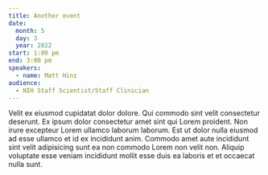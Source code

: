 ```yaml
---
title: Another event
date:
  month: 5
  day: 3
  year: 2022
start: 1:00 pm
end: 3:00 pm
speakers:
  - name: Matt Hinz
audience:
  - NIH Staff Scientist/Staff Clinician
---
```

Velit ex eiusmod cupidatat dolor dolore. Qui commodo sint velit consectetur deserunt. Ex ipsum dolor consectetur amet sint qui Lorem proident. Non irure excepteur Lorem ullamco laborum laborum. Est ut dolor nulla eiusmod ad esse ullamco et id ex incididunt anim. Commodo amet aute incididunt sint velit adipisicing sunt ea non commodo Lorem non velit non. Aliquip voluptate esse veniam incididunt mollit esse duis ea laboris et et occaecat nulla sunt.